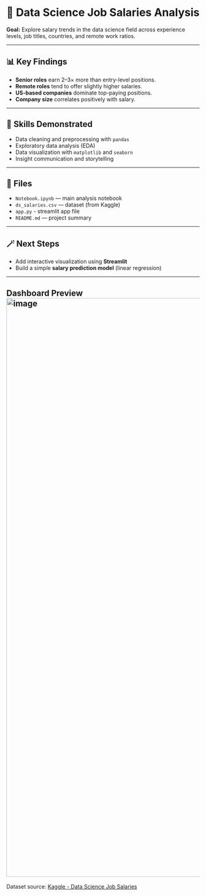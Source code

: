 # 💼 Data Science Job Salaries Analysis

**Goal:** Explore salary trends in the data science field across experience levels, job titles, countries, and remote work ratios.

---

## 📊 Key Findings
- **Senior roles** earn 2–3× more than entry-level positions.
- **Remote roles** tend to offer slightly higher salaries.
- **US-based companies** dominate top-paying positions.
- **Company size** correlates positively with salary.

---

## 🧠 Skills Demonstrated
- Data cleaning and preprocessing with `pandas`
- Exploratory data analysis (EDA)
- Data visualization with `matplotlib` and `seaborn`
- Insight communication and storytelling

---

## 📂 Files
- `Notebook.ipynb` — main analysis notebook
- `ds_salaries.csv` — dataset (from Kaggle)
- `app.py` - streamlit app file
- `README.md` — project summary

---

## 🪄 Next Steps
- Add interactive visualization using **Streamlit**
- Build a simple **salary prediction model** (linear regression)

---

## Dashboard Preview<img width="2258" height="1510" alt="image" src="https://github.com/user-attachments/assets/c3298151-be5e-48f9-bf02-074d7dec40fc" />


Dataset source: [Kaggle - Data Science Job Salaries](https://www.kaggle.com/datasets/ruchi798/data-science-job-salaries)
